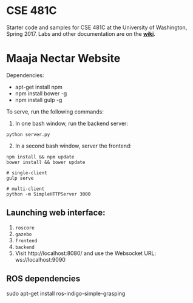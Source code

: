 # CSE 481C
Starter code and samples for CSE 481C at the University of Washington, Spring 2017.
Labs and other documentation are on the **[wiki](https://github.com/cse481sp17/cse481c/wiki)**.

# Maaja Nectar Website
Dependencies:
* apt-get install npm
* npm install bower -g
* npm install gulp -g

To serve, run the following commands:
1. In one bash window, run the backend server:
```
python server.py
```
2. In a second bash window, server the frontend:
```
npm install && npm update
bower install && bower update

# single-client
gulp serve

# multi-client
python -m SimpleHTTPServer 3000
```

## Launching web interface:
1. `roscore`
2. `gazebo`
3. `frontend`
4. `backend`
5. Visit http://localhost:8080/ and use the Websocket URL: ws://localhost:9090

## ROS dependencies
sudo apt-get install ros-indigo-simple-grasping

